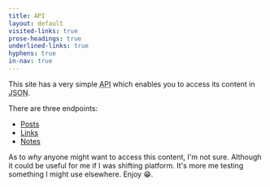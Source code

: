 ```yaml
---
title: API
layout: default
visited-links: true
prose-headings: true
underlined-links: true
hyphens: true
in-nav: true
---
```


This site has a very simple <abbr title="Application Programming Interface">API</abbr> which enables you to access its content in <abbr title="JavaScript Object Natation">JSON</abbr>.

There are three endpoints:

- [Posts](/api/posts.json)
- [Links](/api/links.json)
- [Notes](/api/notes.json)

As to _why_ anyone might want to access this content, I'm not sure. Although it could be useful for me if I was shifting platform. It's more me testing something I might use elsewhere. Enjoy <span role="img" aria-label="Smiley face">😁</span>.
